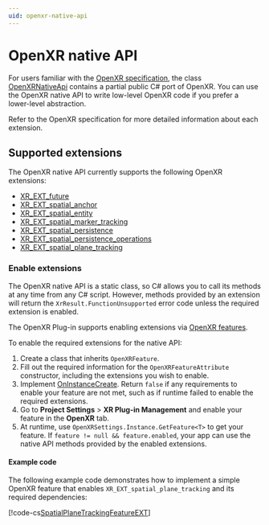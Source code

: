 ```yaml
---
uid: openxr-native-api
---
```

# OpenXR native API

For users familiar with the [OpenXR specification](https://registry.khronos.org/OpenXR/specs/1.1/html/xrspec.html), the class [OpenXRNativeApi](xref:UnityEngine.XR.OpenXR.NativeTypes.OpenXRNativeApi) contains a partial public C# port of OpenXR. You can use the OpenXR native API to write low-level OpenXR code if you prefer a lower-level abstraction.

Refer to the OpenXR specification for more detailed information about each extension.

## Supported extensions

The OpenXR native API currently supports the following OpenXR extensions:

* [XR_EXT_future](https://registry.khronos.org/OpenXR/specs/1.1/html/xrspec.html#XR_EXT_future)
* [XR_EXT_spatial_anchor](https://registry.khronos.org/OpenXR/specs/1.1/html/xrspec.html#XR_EXT_spatial_anchor)
* [XR_EXT_spatial_entity](https://registry.khronos.org/OpenXR/specs/1.1/html/xrspec.html#XR_EXT_spatial_entity)
* [XR_EXT_spatial_marker_tracking](https://registry.khronos.org/OpenXR/specs/1.1/html/xrspec.html#XR_EXT_spatial_marker_tracking)
* [XR_EXT_spatial_persistence](https://registry.khronos.org/OpenXR/specs/1.1/html/xrspec.html#XR_EXT_spatial_persistence)
* [XR_EXT_spatial_persistence_operations](https://registry.khronos.org/OpenXR/specs/1.1/html/xrspec.html#XR_EXT_spatial_persistence_operations)
* [XR_EXT_spatial_plane_tracking](https://registry.khronos.org/OpenXR/specs/1.1/html/xrspec.html#XR_EXT_spatial_plane_tracking)

### Enable extensions

The OpenXR native API is a static class, so C# allows you to call its methods at any time from any C# script. However, methods provided by an extension will return the `XrResult.FunctionUnsupported` error code unless the required extension is enabled.

The OpenXR Plug-in supports enabling extensions via [OpenXR features](xref:openxr-features).

To enable the required extensions for the native API:

1. Create a class that inherits `OpenXRFeature`.
2. Fill out the required information for the `OpenXRFeatureAttribute` constructor, including the extensions you wish to enable.
3. Implement [OnInstanceCreate](xref:UnityEngine.XR.OpenXR.Features.OpenXRFeature.OnInstanceCreate*). Return `false` if any requirements to enable your feature are not met, such as if runtime failed to enable the required extensions.
4. Go to **Project Settings** > **XR Plug-in Management** and enable your feature in the **OpenXR** tab.
5. At runtime, use `OpenXRSettings.Instance.GetFeature<T>` to get your feature. If `feature != null && feature.enabled`, your app can use the native API methods provided by the enabled extensions.

#### Example code

The following example code demonstrates how to implement a simple OpenXR feature that enables `XR_EXT_spatial_plane_tracking` and its required dependencies:

[!code-cs[SpatialPlaneTrackingFeatureEXT](../Tests/Editor/CodeSamples/SpatialPlaneTrackingFeatureEXT.cs#SpatialPlaneTrackingFeatureEXT)]
